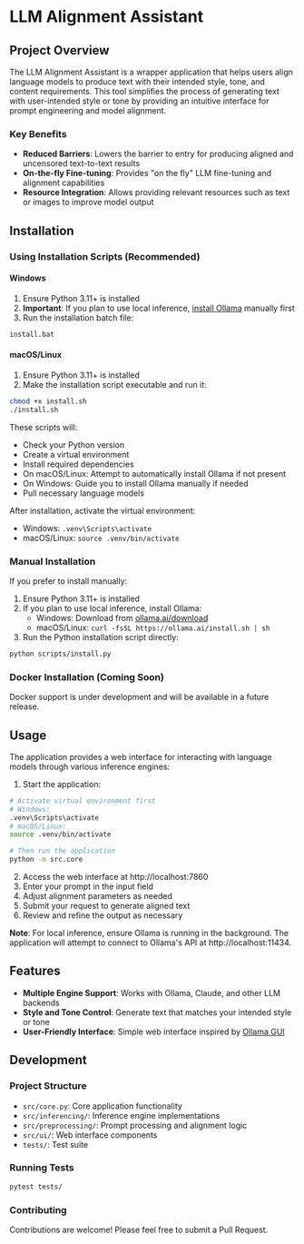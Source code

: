 # LLM Alignment Assistant

## Project Overview

The LLM Alignment Assistant is a wrapper application that helps users align language models to produce text with their intended style, tone, and content requirements. This tool simplifies the process of generating text with user-intended style or tone by providing an intuitive interface for prompt engineering and model alignment.

### Key Benefits

- **Reduced Barriers**: Lowers the barrier to entry for producing aligned and uncensored text-to-text results
- **On-the-fly Fine-tuning**: Provides "on the fly" LLM fine-tuning and alignment capabilities
- **Resource Integration**: Allows providing relevant resources such as text or images to improve model output

## Installation

### Using Installation Scripts (Recommended)

#### Windows
1. Ensure Python 3.11+ is installed
2. **Important**: If you plan to use local inference, [install Ollama](https://ollama.ai/download) manually first
3. Run the installation batch file:
```bash
install.bat
```

#### macOS/Linux
1. Ensure Python 3.11+ is installed
2. Make the installation script executable and run it:
```bash
chmod +x install.sh
./install.sh
```

These scripts will:
- Check your Python version
- Create a virtual environment
- Install required dependencies
- On macOS/Linux: Attempt to automatically install Ollama if not present
- On Windows: Guide you to install Ollama manually if needed
- Pull necessary language models

After installation, activate the virtual environment:
- Windows: `.venv\Scripts\activate`
- macOS/Linux: `source .venv/bin/activate`

### Manual Installation

If you prefer to install manually:

1. Ensure Python 3.11+ is installed
2. If you plan to use local inference, install Ollama:
   - Windows: Download from [ollama.ai/download](https://ollama.ai/download)
   - macOS/Linux: `curl -fsSL https://ollama.ai/install.sh | sh`
3. Run the Python installation script directly:
```bash
python scripts/install.py
```

### Docker Installation (Coming Soon)

Docker support is under development and will be available in a future release.

## Usage

The application provides a web interface for interacting with language models through various inference engines:

1. Start the application:
```bash
# Activate virtual environment first
# Windows:
.venv\Scripts\activate
# macOS/Linux:
source .venv/bin/activate

# Then run the application
python -m src.core
```

2. Access the web interface at http://localhost:7860
3. Enter your prompt in the input field
4. Adjust alignment parameters as needed
5. Submit your request to generate aligned text
6. Review and refine the output as necessary

**Note**: For local inference, ensure Ollama is running in the background. The application will attempt to connect to Ollama's API at http://localhost:11434.

## Features

- **Multiple Engine Support**: Works with Ollama, Claude, and other LLM backends
- **Style and Tone Control**: Generate text that matches your intended style or tone
- **User-Friendly Interface**: Simple web interface inspired by [Ollama GUI](https://ollama-gui.vercel.app)

## Development

### Project Structure

- `src/core.py`: Core application functionality
- `src/inferencing/`: Inference engine implementations
- `src/preprocessing/`: Prompt processing and alignment logic
- `src/ui/`: Web interface components
- `tests/`: Test suite

### Running Tests
```bash
pytest tests/
```

### Contributing

Contributions are welcome! Please feel free to submit a Pull Request.
